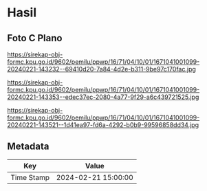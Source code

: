 # Hasil

## Foto C Plano

https://sirekap-obj-formc.kpu.go.id/9602/pemilu/ppwp/16/71/04/10/01/1671041001099-20240221-143232--69410d20-7a84-4d2e-b311-9be97c170fac.jpg

https://sirekap-obj-formc.kpu.go.id/9602/pemilu/ppwp/16/71/04/10/01/1671041001099-20240221-143353--edec37ec-2080-4a77-9f29-a6c439721525.jpg

https://sirekap-obj-formc.kpu.go.id/9602/pemilu/ppwp/16/71/04/10/01/1671041001099-20240221-143521--1d41ea97-fd6a-4292-b0b9-99596858dd34.jpg


## Metadata

| Key        | Value               |
| ---------- | ------------------- |
| Time Stamp | 2024-02-21 15:00:00 |




